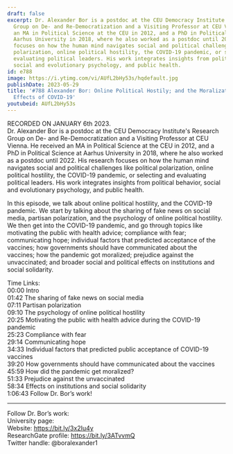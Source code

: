 ```yaml
---
draft: false
excerpt: Dr. Alexander Bor is a postdoc at the CEU Democracy Institute's Research
  Group on De- and Re-Democratization and a Visiting Professor at CEU Vienna. He received
  an MA in Political Science at the CEU in 2012, and a PhD in Political Science at
  Aarhus University in 2018, where he also worked as a postdoc until 2022. His research
  focuses on how the human mind navigates social and political challenges like political
  polarization, online political hostility, the COVID-19 pandemic, or selecting and
  evaluating political leaders. His work integrates insights from political behavior,
  social and evolutionary psychology, and public health.
id: e788
image: https://i.ytimg.com/vi/AUfL2bHy53s/hqdefault.jpg
publishDate: 2023-05-29
title: '#788 Alexander Bor: Online Political Hostily; and the Moralization and Political
  Effects of COVID-19'
youtubeid: AUfL2bHy53s
---
```

RECORDED ON JANUARY 6th 2023.  
Dr. Alexander Bor is a postdoc at the CEU Democracy Institute's Research Group on De- and Re-Democratization and a Visiting Professor at CEU Vienna. He received an MA in Political Science at the CEU in 2012, and a PhD in Political Science at Aarhus University in 2018, where he also worked as a postdoc until 2022. His research focuses on how the human mind navigates social and political challenges like political polarization, online political hostility, the COVID-19 pandemic, or selecting and evaluating political leaders. His work integrates insights from political behavior, social and evolutionary psychology, and public health.

In this episode, we talk about online political hostility, and the COVID-19 pandemic. We start by talking about the sharing of fake news on social media, partisan polarization, and the psychology of online political hostility. We then get into the COVID-19 pandemic, and go through topics like motivating the public with health advice; compliance with fear; communicating hope; individual factors that predicted acceptance of the vaccines; how governments should have communicated about the vaccines; how the pandemic got moralized; prejudice against the unvaccinated; and broader social and political effects on institutions and social solidarity.

Time Links:  
00:00 Intro  
01:42  The sharing of fake news on social media  
07:11  Partisan polarization  
09:10  The psychology of online political hostility  
20:25  Motivating the public with health advice during the COVID-19 pandemic  
25:23  Compliance with fear  
29:14  Communicating hope  
34:33  Individual factors that predicted public acceptance of COVID-19 vaccines  
39:20  How governments should have communicated about the vaccines  
45:59  How did the pandemic get moralized?  
51:33  Prejudice against the unvaccinated  
58:34  Effects on institutions and social solidarity  
1:06:43  Follow Dr. Bor’s work!

---

Follow Dr. Bor’s work:  
University page:   
Website: https://bit.ly/3x2Iu4y  
ResearchGate profile: https://bit.ly/3ATvvmQ  
Twitter handle: @boralexander1
